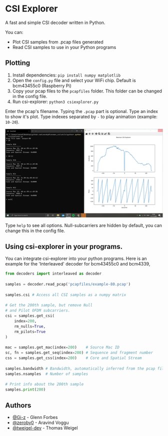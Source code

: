 # CSI Explorer

A fast and simple CSI decoder written in Python.

You can:
- Plot CSI samples from .pcap files generated
- Read CSI samples to use in your Python programs

## Plotting

1. Install dependencies: `pip install numpy matplotlib`
2. Open the `config.py` file and select your WiFi chip. Default is bcm43455c0 (Raspberry Pi)
3. Copy your pcap files to the `pcapfiles` folder. This folder can be changed in the config file.
4. Run csi-explorer: `python3 csiexplorer.py`

Enter the pcap's filename. Typing the `.pcap` part is optional.
Type an index to show it's plot.
Type indexes separated by `-` to play animation (example: `10-20`).

![Screenshot](./docs/screenshot.png)

Type `help` to see all options.
Null-subcarriers are hidden by default, you can change this in the config file.

## Using csi-explorer in your programs.

You can integrate csi-explorer into your python programs.
Here is an example for the 'Interleaved' decoder for bcm43455c0 and bcm4339,

```Python
from decoders import interleaved as decoder

samples = decoder.read_pcap('pcapfiles/example-80.pcap')

samples.csi # Access all CSI samples as a numpy matrix

# Get the 200th sample, but remove Null
# and Pilot OFDM subcarriers.
csi = samples.get_csi(
    index=200,
    rm_nulls=True,
    rm_pilots=True
)

mac = samples.get_mac(index=200)    # Source Mac ID
sc, fn = samples.get_seq(index=200) # Sequence and fragment number
css = samples.get_css(index=200)    # Core and Spatial Stream

samples.bandwidth # Bandwidth, automatically inferred from the pcap file
samples.nsamples  # Number of samples

# Print info about the 200th sample
samples.print(200)

```

## Authors
* [@Gi-z](https://github.com/Gi-z) - Glenn Forbes
* [@zeroby0](https://github.com/zeroby0) - Aravind Voggu
* [@tweigel-dev](https://github.com/tweigel-dev) - Thomas Weigel